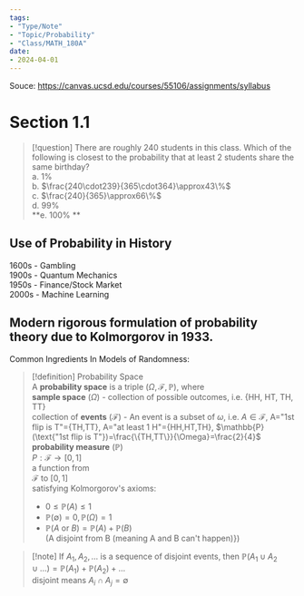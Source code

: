 ```yaml
---
tags:
- "Type/Note"
- "Topic/Probability"
- "Class/MATH_180A"
date:
- 2024-04-01
---
```

Souce: https://canvas.ucsd.edu/courses/55106/assignments/syllabus  

# Section 1.1  

> [!question] There are roughly 240 students in this class. Which of the following is closest to the probability that at least 2 students share the same birthday?  
> a. 1%  
> b. $\frac{240\cdot239}{365\cdot364}\approx43\%$  
> c. $\frac{240}{365}\approx66\%$  
> d. 99%  
> **e. 100% **  

## Use of Probability in History  

1600s - Gambling  
1900s - Quantum Mechanics  
1950s - Finance/Stock Market  
2000s - Machine Learning  

## Modern rigorous formulation of probability theory due to Kolmorgorov in 1933.  

Common Ingredients In Models of Randomness:  

> [!definition] Probability Space  
> A **probability space** is a triple ($\Omega,\mathcal{F},\mathbb{P}$), where  
> **sample space** ($\Omega$) - collection of possible outcomes, i.e. {HH, HT, TH, TT}  
> collection of **events** ($\mathcal{F}$) - An event is a subset of $\omega$, i.e. $A\in \mathcal{F}$, A="1st flip is T"={TH,TT}, A="at least 1 H"={HH,HT,TH}, $\mathbb{P}(\text{"1st flip is T"})=\frac{\{TH,TT\}}{\Omega}=\frac{2}{4}$  
> **probability measure** ($\mathbb{P}$)  
> $P:\mathcal{F}\to[0,1]$  
> a function from  
> $\mathcal{F}\text{ to }[0,1]$  
> satisfying Kolmorgorov's axioms:  
> - $0\leq\mathbb{P}(A)\leq1$  
> - $\mathbb{P}(\emptyset)=0, \mathbb{P}(\Omega)=1$  
> - $\mathbb{P}(A\text{ or }B) = \mathbb{P}(A) + \mathbb{P}(B)$  
> (A disjoint from B (meaning A and B can't happen)})  

> [!note] If $A_1,A_2,\dots$ is a sequence of disjoint events, then $\mathbb{P}(A_1\cup A_2\cup\dots)=\mathbb{P}(A_1)+\mathbb{P}(A_2)+\dots$  
> disjoint means $A_i\cap A_j = \emptyset$  
